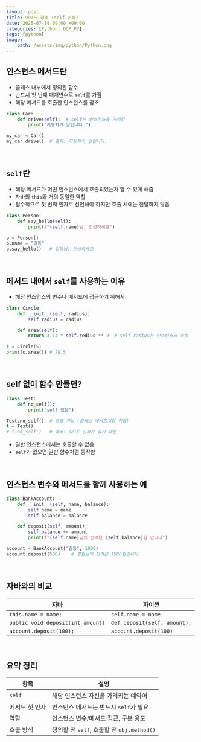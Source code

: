 ```yaml
---
layout: post
title: 메서드 정의 (self 이해)
date: 2025-07-14 09:00 +09:00
categories: [Python, OOP_PY]
tags: [python]
image:
    path: /assets/img/python/Python.png
---
```


## 인스턴스 메서드란

- 클래스 내부에서 정의된 함수
- 반드시 첫 번째 매개변수로 `self`를 가짐
- 해당 메서드를 호출한 인스턴스를 참조

```python
class Car:
    def drive(self):  # self는 인스턴스를 가리킴
        print("자동차가 달립니다.")

my_car = Car()
my_car.drive()  # 출력: 자동차가 달립니다.
```

<br>

## `self`란

- 해당 메서드가 어떤 인스턴스에서 호출되었는지 알 수 있게 해줌
- 자바의 `this`와 거의 동일한 역할
- 필수적으로 첫 번째 인자로 선언해야 하지만 호출 시에는 전달하지 않음

```python
class Person:
    def say_hello(self):
        print(f"{self.name}님, 안녕하세요")

p = Person()
p.name = "길동"
p.say_hello()   # 길동님, 안녕하세요
```

<br>

## 메서드 내에서 `self`를 사용하는 이유

- 해당 인스턴스의 변수나 메서드에 접근하기 위해서

```python
class Circle:
    def __init__(self, radius):
        self.radius = radius

    def area(self):
        return 3.14 * self.redius ** 2  # self.radius는 인스턴스의 속성

c = Circle(5)
print(c.area()) # 78.5
```

<br>

## self 없이 함수 만들면?

```python
class Test:
    def no_self():
        print("self 없음")

Test.no_self()  # 호출 가능 (클래스 메서드처럼 취급)
t = Test() 
# t.no_self()   # 에러: self 인자가 없기 때문
```

- 일반 인스턴스에서는 호출할 수 없음
- `self`가 없으면 일반 함수처럼 동작함

<br>

## 인스턴스 변수와 메서드를 함께 사용하는 예

```python
class BankAccount:
    def __init__(self, name, balance):
        self.name = name
        self.balance = balance

    def deposit(self, amount):
        self.balance += amount
        print(f"{self.name}님의 잔액은 {self.balance}원 입니다")

account = BankAccount("길동", 1000)
account.deposit(500)    # 경원님의 잔액은 1500원입니다
```

<br>

## 자바와의 비교

| 자바                                | 파이썬                          |
| --------------------------------- | ---------------------------- |
| `this.name = name;`               | `self.name = name`           |
| `public void deposit(int amount)` | `def deposit(self, amount):` |
| `account.deposit(100);`           | `account.deposit(100)`       |

<br>

## 요약 정리

| 항목       | 설명                                 |
| -------- | ---------------------------------- |
| `self`   | 해당 인스턴스 자신을 가리키는 예약어               |
| 메서드 첫 인자 | 인스턴스 메서드는 반드시 `self`가 필요           |
| 역할       | 인스턴스 변수/메서드 접근, 구분 용도              |
| 호출 방식    | 정의할 땐 `self`, 호출할 땐 `obj.method()` |
 